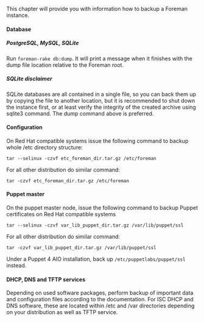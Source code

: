
This chapter will provide you with information how to backup a Foreman
instance.

#### Database

##### PostgreSQL, MySQL, SQLite

Run ```foreman-rake db:dump```. It will print a message when it finishes with the dump
file location relative to the Foreman root.

##### SQLite disclaimer

SQLite databases are all contained in a single file, so you can back them up
by copying the file to another location, but it is recommended to shut down
the instance first, or at least verify the integrity of the created archive
using sqlite3 command. The dump command above is preferred.

#### Configuration

On Red Hat compatible systems issue the following command to backup whole /etc
directory structure:

    tar --selinux -czvf etc_foreman_dir.tar.gz /etc/foreman

For all other distribution do similar command:

    tar -czvf etc_foreman_dir.tar.gz /etc/foreman

#### Puppet master

On the puppet master node, issue the following command to backup Puppet
certificates on Red Hat compatible systems

    tar --selinux -czvf var_lib_puppet_dir.tar.gz /var/lib/puppet/ssl

For all other distribution do similar command:

    tar -czvf var_lib_puppet_dir.tar.gz /var/lib/puppet/ssl

Under a Puppet 4 AIO installation, back up `/etc/puppetlabs/puppet/ssl` instead.

#### DHCP, DNS and TFTP services

Depending on used software packages, perform backup of important data and
configuration files according to the documentation. For ISC DHCP and DNS
software, these are located within /etc and /var directories depending on your
distribution as well as TFTP service.
